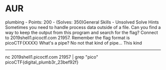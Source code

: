 # AUR

plumbing - Points: 200 - (Solves: 350)General Skills - Unsolved
Solve
Hints
Sometimes you need to handle process data outside of a file. Can you find a way to keep the output from this program and search for the flag? Connect to 2019shell1.picoctf.com 21957.
Remember the flag format is picoCTF{XXXX}
What's a pipe? No not that kind of pipe... This kind

***

nc 2019shell1.picoctf.com 21957 | grep "pico"
picoCTF{digital_plumb3r_23bef92f}
